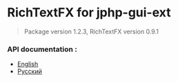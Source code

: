 # RichTextFX for jphp-gui-ext
> Package version 1.2.3, RichTextFX version 0.9.1


### API documentation :
  - [English](https://github.com/jphp-group/jphp-richtextfx-ext/tree/master/api-docs) 
  - [Русский](https://github.com/jphp-group/jphp-richtextfx-ext/blob/master/api-docs/README.ru.md)
